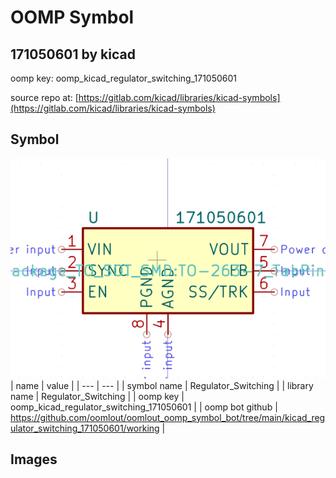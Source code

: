 # OOMP Symbol  
## 171050601  by kicad  
  
oomp key: oomp_kicad_regulator_switching_171050601  
  
source repo at: [https://gitlab.com/kicad/libraries/kicad-symbols](https://gitlab.com/kicad/libraries/kicad-symbols)  
## Symbol  
  
[![working.png](working_600.png)](working.png)  
| name | value | 
| --- | --- | 
| symbol name | Regulator_Switching | 
| library name | Regulator_Switching | 
| oomp key | oomp_kicad_regulator_switching_171050601 | 
| oomp bot github | https://github.com/oomlout/oomlout_oomp_symbol_bot/tree/main/kicad_regulator_switching_171050601/working | 
## Images  
